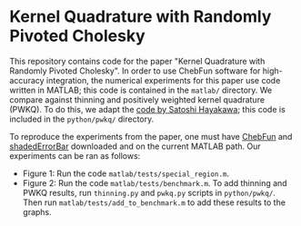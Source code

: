 # Kernel Quadrature with Randomly Pivoted Cholesky

This repository contains code for the paper "Kernel Quadrature with Randomly Pivoted Cholesky".
In order to use ChebFun software for high-accuracy integration, the numerical experiments for this paper use code written in MATLAB; this code is contained in the `matlab/` directory.
We compare against thinning and positively weighted kernel quadrature (PWKQ).
To do this, we adapt the [code by Satoshi Hayakawa](https://github.com/satoshi-hayakawa/kernel-quadrature); this code is included in the `python/pwkq/` directory.

To reproduce the experiments from the paper, one must have [ChebFun](https://www.chebfun.org) and [shadedErrorBar](https://github.com/raacampbell/shadedErrorBar) downloaded and on the current MATLAB path.
Our experiments can be ran as follows:

- Figure 1: Run the code `matlab/tests/special_region.m`.
- Figure 2: Run the code `matlab/tests/benchmark.m`. To add thinning and PWKQ results, run `thinning.py` and `pwkq.py` scripts in `python/pwkq/`. Then run `matlab/tests/add_to_benchmark.m` to add these results to the graphs.